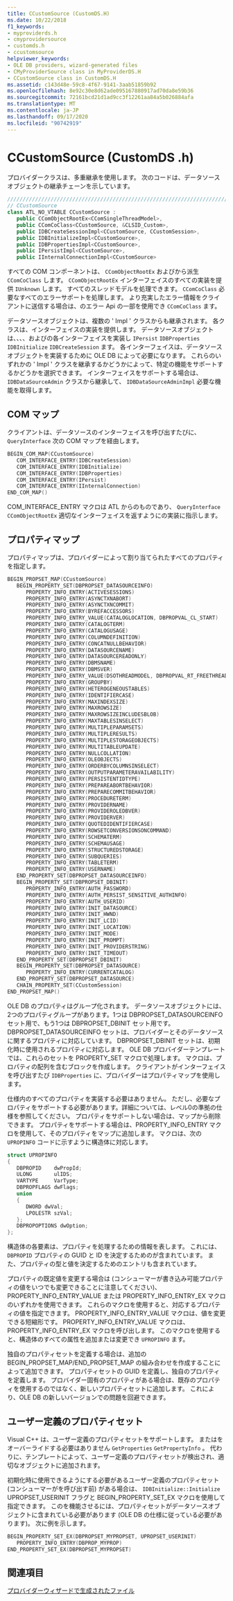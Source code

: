 ```yaml
---
title: CCustomSource (CustomDS.H)
ms.date: 10/22/2018
f1_keywords:
- myproviderds.h
- cmyprovidersource
- customds.h
- ccustomsource
helpviewer_keywords:
- OLE DB providers, wizard-generated files
- CMyProviderSource class in MyProviderDS.H
- CCustomSource class in CustomDS.H
ms.assetid: c143d48e-59c8-4f67-9141-3aab51859b92
ms.openlocfilehash: 8e92c30e8d62ade095167880917ad70da8e59b36
ms.sourcegitcommit: 72161bcd21d1ad9cc3f12261aa84a5b026884afa
ms.translationtype: MT
ms.contentlocale: ja-JP
ms.lasthandoff: 09/17/2020
ms.locfileid: "90742919"
---
```

# <a name="ccustomsource-customdsh"></a>CCustomSource (CustomDS .h)

プロバイダークラスは、多重継承を使用します。 次のコードは、データソースオブジェクトの継承チェーンを示しています。

```cpp
/////////////////////////////////////////////////////////////////////////
// CCustomSource
class ATL_NO_VTABLE CCustomSource :
   public CComObjectRootEx<CComSingleThreadModel>,
   public CComCoClass<CCustomSource, &CLSID_Custom>,
   public IDBCreateSessionImpl<CCustomSource, CCustomSession>,
   public IDBInitializeImpl<CCustomSource>,
   public IDBPropertiesImpl<CCustomSource>,
   public IPersistImpl<CCustomSource>,
   public IInternalConnectionImpl<CCustomSource>
```

すべての COM コンポーネントは、 `CComObjectRootEx` およびから派生 `CComCoClass` します。 `CComObjectRootEx` インターフェイスのすべての実装を提供 `IUnknown` します。 すべてのスレッドモデルを処理できます。 `CComCoClass` 必要なすべてのエラーサポートを処理します。 より充実したエラー情報をクライアントに送信する場合は、のエラー Api の一部を使用でき `CComCoClass` ます。

データソースオブジェクトは、複数の ' Impl ' クラスからも継承されます。 各クラスは、インターフェイスの実装を提供します。 データソースオブジェクトは、、、、およびの各インターフェイスを実装し `IPersist` `IDBProperties` `IDBInitialize` `IDBCreateSession` ます。 各インターフェイスは、データソースオブジェクトを実装するために OLE DB によって必要になります。 これらのいずれかの ' Impl ' クラスを継承するかどうかによって、特定の機能をサポートするかどうかを選択できます。 インターフェイスをサポートする場合は、 `IDBDataSourceAdmin` クラスから継承して、 `IDBDataSourceAdminImpl` 必要な機能を取得します。

## <a name="com-map"></a>COM マップ

クライアントは、データソースのインターフェイスを呼び出すたびに、 `QueryInterface` 次の COM マップを経由します。

```cpp
BEGIN_COM_MAP(CCustomSource)
   COM_INTERFACE_ENTRY(IDBCreateSession)
   COM_INTERFACE_ENTRY(IDBInitialize)
   COM_INTERFACE_ENTRY(IDBProperties)
   COM_INTERFACE_ENTRY(IPersist)
   COM_INTERFACE_ENTRY(IInternalConnection)
END_COM_MAP()
```

COM_INTERFACE_ENTRY マクロは ATL からのものであり、 `QueryInterface` `CComObjectRootEx` 適切なインターフェイスを返すようにの実装に指示します。

## <a name="property-map"></a>プロパティマップ

プロパティマップは、プロバイダーによって割り当てられたすべてのプロパティを指定します。

```cpp
BEGIN_PROPSET_MAP(CCustomSource)
   BEGIN_PROPERTY_SET(DBPROPSET_DATASOURCEINFO)
      PROPERTY_INFO_ENTRY(ACTIVESESSIONS)
      PROPERTY_INFO_ENTRY(ASYNCTXNABORT)
      PROPERTY_INFO_ENTRY(ASYNCTXNCOMMIT)
      PROPERTY_INFO_ENTRY(BYREFACCESSORS)
      PROPERTY_INFO_ENTRY_VALUE(CATALOGLOCATION, DBPROPVAL_CL_START)
      PROPERTY_INFO_ENTRY(CATALOGTERM)
      PROPERTY_INFO_ENTRY(CATALOGUSAGE)
      PROPERTY_INFO_ENTRY(COLUMNDEFINITION)
      PROPERTY_INFO_ENTRY(CONCATNULLBEHAVIOR)
      PROPERTY_INFO_ENTRY(DATASOURCENAME)
      PROPERTY_INFO_ENTRY(DATASOURCEREADONLY)
      PROPERTY_INFO_ENTRY(DBMSNAME)
      PROPERTY_INFO_ENTRY(DBMSVER)
      PROPERTY_INFO_ENTRY_VALUE(DSOTHREADMODEL, DBPROPVAL_RT_FREETHREAD)
      PROPERTY_INFO_ENTRY(GROUPBY)
      PROPERTY_INFO_ENTRY(HETEROGENEOUSTABLES)
      PROPERTY_INFO_ENTRY(IDENTIFIERCASE)
      PROPERTY_INFO_ENTRY(MAXINDEXSIZE)
      PROPERTY_INFO_ENTRY(MAXROWSIZE)
      PROPERTY_INFO_ENTRY(MAXROWSIZEINCLUDESBLOB)
      PROPERTY_INFO_ENTRY(MAXTABLESINSELECT)
      PROPERTY_INFO_ENTRY(MULTIPLEPARAMSETS)
      PROPERTY_INFO_ENTRY(MULTIPLERESULTS)
      PROPERTY_INFO_ENTRY(MULTIPLESTORAGEOBJECTS)
      PROPERTY_INFO_ENTRY(MULTITABLEUPDATE)
      PROPERTY_INFO_ENTRY(NULLCOLLATION)
      PROPERTY_INFO_ENTRY(OLEOBJECTS)
      PROPERTY_INFO_ENTRY(ORDERBYCOLUMNSINSELECT)
      PROPERTY_INFO_ENTRY(OUTPUTPARAMETERAVAILABILITY)
      PROPERTY_INFO_ENTRY(PERSISTENTIDTYPE)
      PROPERTY_INFO_ENTRY(PREPAREABORTBEHAVIOR)
      PROPERTY_INFO_ENTRY(PREPARECOMMITBEHAVIOR)
      PROPERTY_INFO_ENTRY(PROCEDURETERM)
      PROPERTY_INFO_ENTRY(PROVIDERNAME)
      PROPERTY_INFO_ENTRY(PROVIDEROLEDBVER)
      PROPERTY_INFO_ENTRY(PROVIDERVER)
      PROPERTY_INFO_ENTRY(QUOTEDIDENTIFIERCASE)
      PROPERTY_INFO_ENTRY(ROWSETCONVERSIONSONCOMMAND)
      PROPERTY_INFO_ENTRY(SCHEMATERM)
      PROPERTY_INFO_ENTRY(SCHEMAUSAGE)
      PROPERTY_INFO_ENTRY(STRUCTUREDSTORAGE)
      PROPERTY_INFO_ENTRY(SUBQUERIES)
      PROPERTY_INFO_ENTRY(TABLETERM)
      PROPERTY_INFO_ENTRY(USERNAME)
   END_PROPERTY_SET(DBPROPSET_DATASOURCEINFO)
   BEGIN_PROPERTY_SET(DBPROPSET_DBINIT)
      PROPERTY_INFO_ENTRY(AUTH_PASSWORD)
      PROPERTY_INFO_ENTRY(AUTH_PERSIST_SENSITIVE_AUTHINFO)
      PROPERTY_INFO_ENTRY(AUTH_USERID)
      PROPERTY_INFO_ENTRY(INIT_DATASOURCE)
      PROPERTY_INFO_ENTRY(INIT_HWND)
      PROPERTY_INFO_ENTRY(INIT_LCID)
      PROPERTY_INFO_ENTRY(INIT_LOCATION)
      PROPERTY_INFO_ENTRY(INIT_MODE)
      PROPERTY_INFO_ENTRY(INIT_PROMPT)
      PROPERTY_INFO_ENTRY(INIT_PROVIDERSTRING)
      PROPERTY_INFO_ENTRY(INIT_TIMEOUT)
   END_PROPERTY_SET(DBPROPSET_DBINIT)
   BEGIN_PROPERTY_SET(DBPROPSET_DATASOURCE)
      PROPERTY_INFO_ENTRY(CURRENTCATALOG)
   END_PROPERTY_SET(DBPROPSET_DATASOURCE)
   CHAIN_PROPERTY_SET(CCustomSession)
END_PROPSET_MAP()
```

OLE DB のプロパティはグループ化されます。 データソースオブジェクトには、2つのプロパティグループがあります。1つは DBPROPSET_DATASOURCEINFO セット用で、もう1つは DBPROPSET_DBINIT セット用です。 DBPROPSET_DATASOURCEINFO セットは、プロバイダーとそのデータソースに関するプロパティに対応しています。 DBPROPSET_DBINIT セットは、初期化時に使用されるプロパティに対応します。 OLE DB プロバイダーテンプレートでは、これらのセットを PROPERTY_SET マクロで処理します。 マクロは、プロパティの配列を含むブロックを作成します。 クライアントがインターフェイスを呼び出すたび `IDBProperties` に、プロバイダーはプロパティマップを使用します。

仕様内のすべてのプロパティを実装する必要はありません。 ただし、必要なプロパティをサポートする必要があります。詳細については、レベル0の準拠の仕様を参照してください。 プロパティをサポートしない場合は、マップから削除できます。 プロパティをサポートする場合は、PROPERTY_INFO_ENTRY マクロを使用して、そのプロパティをマップに追加します。 マクロは、次の `UPROPINFO` コードに示すように構造体に対応します。

```cpp
struct UPROPINFO
{
   DBPROPID    dwPropId;
   ULONG       ulIDS;
   VARTYPE     VarType;
   DBPROPFLAGS dwFlags;
   union
   {
      DWORD dwVal;
      LPOLESTR szVal;
   };
   DBPROPOPTIONS dwOption;
};
```

構造体の各要素は、プロパティを処理するための情報を表します。 これには、 `DBPROPID` プロパティの GUID と ID を決定するためのが含まれています。 また、プロパティの型と値を決定するためのエントリも含まれています。

プロパティの既定値を変更する場合は (コンシューマーが書き込み可能プロパティの値をいつでも変更できることに注意してください)、PROPERTY_INFO_ENTRY_VALUE または PROPERTY_INFO_ENTRY_EX マクロのいずれかを使用できます。 これらのマクロを使用すると、対応するプロパティの値を指定できます。 PROPERTY_INFO_ENTRY_VALUE マクロは、値を変更できる短縮形です。 PROPERTY_INFO_ENTRY_VALUE マクロは、PROPERTY_INFO_ENTRY_EX マクロを呼び出します。 このマクロを使用すると、構造体のすべての属性を追加または変更でき `UPROPINFO` ます。

独自のプロパティセットを定義する場合は、追加の BEGIN_PROPSET_MAP/END_PROPSET_MAP の組み合わせを作成することによって追加できます。 プロパティセットの GUID を定義し、独自のプロパティを定義します。 プロバイダー固有のプロパティがある場合は、既存のプロパティを使用するのではなく、新しいプロパティセットに追加します。 これにより、OLE DB の新しいバージョンでの問題を回避できます。

## <a name="user-defined-property-sets"></a>ユーザー定義のプロパティセット

Visual C++ は、ユーザー定義のプロパティセットをサポートします。 またはをオーバーライドする必要はありません `GetProperties` `GetPropertyInfo` 。 代わりに、テンプレートによって、ユーザー定義のプロパティセットが検出され、適切なオブジェクトに追加されます。

初期化時に使用できるようにする必要があるユーザー定義のプロパティセット (コンシューマーがを呼び出す前) がある場合は、 `IDBInitialize::Initialize` UPROPSET_USERINIT フラグと BEGIN_PROPERTY_SET_EX マクロを使用して指定できます。 このを機能させるには、プロパティセットがデータソースオブジェクトに含まれている必要があります (OLE DB の仕様に従っている必要があります)。 次に例を示します。

```cpp
BEGIN_PROPERTY_SET_EX(DBPROPSET_MYPROPSET, UPROPSET_USERINIT)
   PROPERTY_INFO_ENTRY(DBPROP_MYPROP)
END_PROPERTY_SET_EX(DBPROPSET_MYPROPSET)
```

## <a name="see-also"></a>関連項目

[プロバイダーウィザードで生成されたファイル](../../data/oledb/provider-wizard-generated-files.md)<br/>
